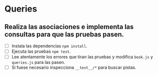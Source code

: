# Queries

## Realiza las asociaciones e implementa las consultas para que las pruebas pasen.

- [ ] Instala las dependencias `npm install`.
- [ ] Ejecuta las pruebas `npm test`.
- [ ] Lee atentamente los errores que tiran las pruebas y modifica `book.js` y `queries.js` para las pasen.
- [ ] Si fuese necesario inspecciona `__test__/*` para buscar pistas.

